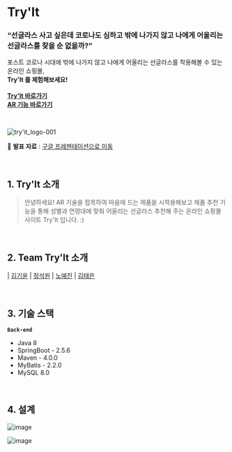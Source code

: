 
# Try'It 

### **“선글라스 사고 싶은데 코로나도 심하고 밖에 나가지 않고 나에게 어울리는 선글라스를 찾을 순 없을까?”**

포스트 코로나 시대에 밖에 나가지 않고 나에게 어울리는 선글라스를 착용해볼 수 있는 온라인 쇼핑몰, <br>
**Try'It 를 체험해보세요!<br><br/>
[Try'It 바로가기](https://tryit-project-demo.herokuapp.com/)<br>
[AR 기능  바로가기](https://tryit-project-demo.herokuapp.com/ar)**<br>

<br>

![try'it_logo-001](https://user-images.githubusercontent.com/87018762/162679935-bc37feb5-9761-44bd-b406-b40bae4af320.png)

📌 **발표 자료** : [구글 프레젠테이션으로 이동](https://docs.google.com/presentation/d/1xCenUsrP4Z9viViijuJoPINi8czuDQNlqfq0nASoMXg/edit#slide=id.p1)

<br>

## 1. Try'It 소개<br/>
> 안녕하세요! AR 기술을 접목하여 마음에 드는 제품을 시착용해보고 제품 추천 기능을 통해 성별과 연령대에 맞춰 어울리는 선글라스 추천해 주는 온라인 쇼핑몰 사이트 Try'It 입니다. :)<br/>

<br>

## 2. Team Try'It 소개
|  [김기윤](https://github.com/Allaccpet12)  |  [정석원](https://github.com/ReeedWoood)  |  [노예진](https://github.com/NohYeaJin) | [김태은](https://github.com/taeeun2)

<br>

## 3. 기술 스택
**`Back-end`**
- Java 8 
- SpringBoot - 2.5.6
- Maven - 4.0.0
- MyBatis - 2.2.0
- MySQL 8.0

<br>

## 4. 설계
![image](https://user-images.githubusercontent.com/87018762/162680832-57d1b994-1b00-4116-95bf-f9fb9e32b85e.png)

![image](https://user-images.githubusercontent.com/87018762/162679419-da103470-83c7-471c-ab48-e0edad70a065.png)

